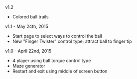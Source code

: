 v1.2
- Colored ball trails

v1.1 - May 24th, 2015
- Start page to select ways to control the ball
- New "Finger Twister" control type; attract ball to finger tip

v1.0 - April 22nd, 2015
- 4 player using ball torque control type
- Maze generator
- Restart and exit using middle of screen button